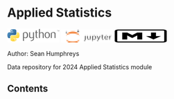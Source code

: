 # Applied Statistics


![python_logo](/images/logos/python_logo.png) ![jupyter_logo](/images/logos/jupyter_logo_mod_sh_title.png) ![markdown_logo](/images/logos/markdown_title.png)

Author: Sean Humphreys

Data repository for 2024 Applied Statistics module

## Contents
